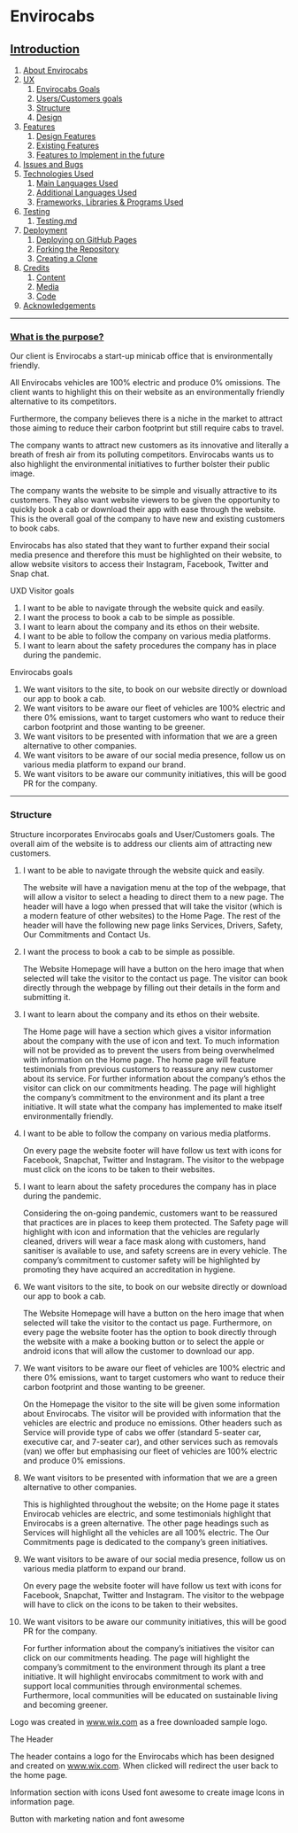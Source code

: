 # Envirocabs

## [Introduction](#Introduction)
1. [About Envirocabs](#About-Envirocabs)
2. [UX](#UX)
    1. [Envirocabs Goals](#Envirocabs-Goals)
    2. [Users/Customers goals](#User-customer-goals)
    3. [Structure](#Structure)
    4. [Design](#Design)
3. [Features](#Features)
    1. [Design Features](#Design-Features) 
    2. [Existing Features](#Existing-Features)
    3. [Features to Implement in the future](#Features-to-Implement-in-the-future)
4. [Issues and Bugs](#Issues-and-Bugs)
5. [Technologies Used](#Technologies-Used)
     1. [Main Languages Used](#Main-Languages-Used)
     2. [Additional Languages Used](#Additional-Languages-Used)
     3. [Frameworks, Libraries & Programs Used](#Frameworks,-Libraries-&-Programs-Used)
6. [Testing](#Testing)
     1. [Testing.md](TESTING.md)
7. [Deployment](#Deployment)
     1. [Deploying on GitHub Pages](#Deploying-on-GitHub-Pages)
     2. [Forking the Repository](#Forking-the-Repository)
     3. [Creating a Clone](#Creating-a-Clone)
8. [Credits](#Credits)
     1. [Content](#Content)
     2. [Media](#Media)
     3. [Code](#Code)
9. [Acknowledgements](#Acknowledgements)
***


### [What is the purpose?](#What-is-the-purpose) 
Our client is Envirocabs a start-up minicab office that is environmentally friendly. 

All Envirocabs vehicles are 100% electric and produce 0% omissions. The client wants to highlight this on their website as an environmentally friendly alternative to its competitors. 

Furthermore, the company believes there is a niche in the market to attract those aiming to reduce their carbon footprint but still require cabs to travel. 

The company wants to attract new customers as its innovative and literally a breath of fresh air from its polluting competitors. Envirocabs wants us to also highlight the environmental initiatives to further bolster their public image. 

The company wants the website to be simple and visually attractive to its customers. They also want website viewers to be given the opportunity to quickly book a cab or download their app with ease through the website. This is the overall goal of the company to have new and existing customers to book cabs.  

Envirocabs has also stated that they want to further expand their social media presence and therefore this must be highlighted on their website, to allow website visitors to access their Instagram, Facebook, Twitter and Snap chat.  


UXD 
 Visitor goals     
1)	I want to be able to navigate through the website quick and easily. 
2)	I want the process to book a cab to be simple as possible.  
3)	I want to learn about the company and its ethos on their website.  
4)	I want to be able to follow the company on various media platforms.  
5)	I want to learn about the safety procedures the company has in place during the pandemic.  

Envirocabs goals 

1)	We want visitors to the site, to book on our website directly or download our app to book a cab. 
2)	We want visitors to be aware our fleet of vehicles are 100% electric and there 0% emissions, want to target customers who want to reduce their carbon footprint and those wanting to be greener.  
3)	We want visitors to be presented with information that we are a green alternative to other companies. 
4)	We want visitors to be aware of our social media presence, follow us on various media platform to expand our brand.  
5)	We want visitors to be aware our community initiatives, this will be good PR for the company.  

*****
### Structure 

Structure incorporates Envirocabs goals and User/Customers goals. The overall aim of the website is to address our clients aim of attracting new customers.
1)	I want to be able to navigate through the website quick and easily.   

    The website will have a navigation menu at the top of the webpage, that will allow a visitor to select a heading to direct them to a new page. The header will have a logo when pressed that will take the visitor (which is a modern feature of other websites) to the Home Page. The rest of the header will have the following new page links Services, Drivers, Safety, Our Commitments and Contact Us.    

2)	I want the process to book a cab to be simple as possible.      

    The Website Homepage will have a button on the hero image that when selected will take the visitor to the contact us page. The visitor can book directly through the webpage by filling out their details in the form and submitting it. 

3)	 I want to learn about the company and its ethos on their website.  

     The Home page will have a section which gives a visitor information about the company with the use of icon and text. To much information will not be provided as to prevent the users from being overwhelmed with information on the Home page. The home page will feature testimonials from previous customers to reassure any new customer about its service. For further information about the company’s ethos the visitor can click on our commitments heading. The page will highlight the company’s commitment to the environment and its plant a tree initiative. It will state what the company has implemented to make itself environmentally friendly.    

4)	I want to be able to follow the company on various media platforms.  

    On every page the website footer will have follow us text with icons for Facebook, Snapchat, Twitter and Instagram. The visitor to the webpage must click on the icons to be taken to their websites.         

5)	I want to learn about the safety procedures the company has in place during the pandemic.  

    Considering the on-going pandemic, customers want to be reassured that practices are in places to keep them protected. The Safety page will highlight with icon and information that the vehicles are regularly cleaned, drivers will wear a face mask along with customers, hand sanitiser is available to use, and safety screens are in every vehicle.  The company’s commitment to customer safety will be highlighted by promoting they have acquired an accreditation in hygiene.

6)	We want visitors to the site, to book on our website directly or download our app to book a cab.  

    The Website Homepage will have a button on the hero image that when selected will take the visitor to the contact us page. Furthermore, on every page the website footer has the option to book directly through the website with a make a booking button or to select the apple or android icons that will allow the customer to download our app.   

7)	We want visitors to be aware our fleet of vehicles are 100% electric and there 0% emissions, want to target customers who want to reduce their carbon footprint and those wanting to be greener. 

    On the Homepage the visitor to the site will be given some information about Envirocabs. The visitor will be provided with information that the vehicles are electric and produce no emissions. Other headers such as Service will provide type of cabs we offer (standard 5-seater car, executive car, and 7-seater car), and other services such as removals (van) we offer but emphasising our fleet of vehicles are 100% electric and produce 0% emissions. 

8)	We want visitors to be presented with information that we are a green alternative to other companies.     

    This is highlighted throughout the website; on the Home page it states Envirocab vehicles are electric, and some testimonials highlight that Envirocabs is a green alternative. The other page headings such as Services will highlight all the vehicles are all 100% electric. The Our Commitments page is dedicated to the company’s green initiatives.    

9)	We want visitors to be aware of our social media presence, follow us on various media platform to expand our brand.  

    On every page the website footer will have follow us text with icons for Facebook, Snapchat, Twitter and Instagram. The visitor to the webpage will have to click on the icons to be taken to their websites.         

10)	We want visitors to be aware our community initiatives, this will be good PR for the company.  

    For further information about the company’s initiatives the visitor can click on our commitments heading. The page will highlight the company’s commitment to the environment through its plant a tree initiative. It will highlight envirocabs commitment to work with and support local communities through environmental schemes. Furthermore, local communities will be educated on sustainable living and becoming greener.  

      



Logo was created in www.wix.com as a free downloaded sample logo.  

The Header

The header contains a logo for the Envirocabs which has been designed and created on www.wix.com. When clicked will redirect the user back to the home page.      

Information section with icons
Used font awesome to create image lcons in information page.  

Button with marketing nation and font awesome



